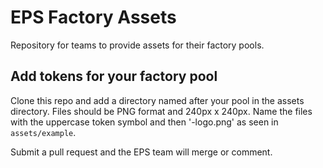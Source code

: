 # EPS Factory Assets
Repository for teams to provide assets for their factory pools.

## Add tokens for your factory pool

Clone this repo and add a directory named after your pool in the assets directory. Files should be PNG format and 240px x 240px. Name the files with the uppercase token symbol and then '-logo.png' as seen in `assets/example`.

Submit a pull request and the EPS team will merge or comment.